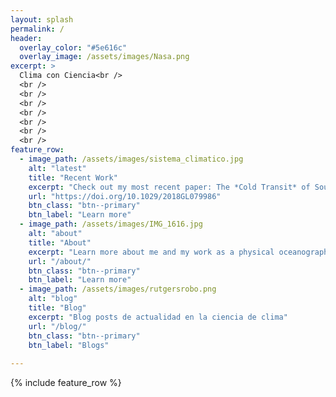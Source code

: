 ```yaml
---
layout: splash
permalink: /
header:
  overlay_color: "#5e616c"
  overlay_image: /assets/images/Nasa.png
excerpt: >
  Clima con Ciencia<br />
  <br />
  <br />
  <br />
  <br />
  <br />
  <br />
  <br />
feature_row:
  - image_path: /assets/images/sistema_climatico.jpg
    alt: "latest"
    title: "Recent Work"
    excerpt: "Check out my most recent paper: The *Cold Transit* of Southern Ocean Upwelling."
    url: "https://doi.org/10.1029/2018GL079986"
    btn_class: "btn--primary"
    btn_label: "Learn more"
  - image_path: /assets/images/IMG_1616.jpg
    alt: "about"
    title: "About"
    excerpt: "Learn more about me and my work as a physical oceanographer"
    url: "/about/"
    btn_class: "btn--primary"
    btn_label: "Learn more"  
  - image_path: /assets/images/rutgersrobo.png
    alt: "blog"
    title: "Blog"
    excerpt: "Blog posts de actualidad en la ciencia de clima"
    url: "/blog/"
    btn_class: "btn--primary"
    btn_label: "Blogs"
    
---
```


{% include feature_row %}

 
